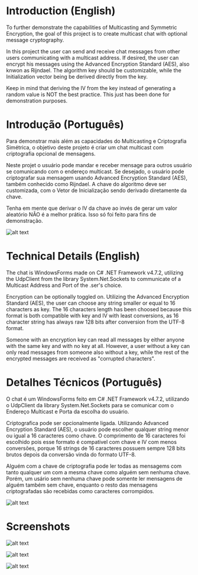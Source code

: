 # Introduction (English)
To further demonstrate the capabilities of Multicasting and Symmetric Encryption, the goal of this project is to create multicast chat with optional message cryptography. 

In this project the user can send and receive chat messages from other users communicating with a multicast address.  If desired, the user can encrypt his messages using the Advanced Encryption Standard (AES), also knwon as Rijndael. The algorithm key should be customizable, while the Initialization vector being be derived directly from the key.

Keep in mind that deriving the IV from the key instead of generating a random value is NOT the best practice. This just has been done for demonstration purposes. 


# Introdução (Português)
Para demonstrar mais além as capacidades do Multicasting e Criptografia Simétrica, o objetivo deste projeto é criar um chat multicast com criptografia opcional de mensagens.

Neste projet o usuário pode mandar e receber mensage para outros usuário se comunicando com o endereço multicast. Se desejado, o usuário pode criptografar sua mensagem usando Advanced Encryption Standard (AES), também conhecido como Rijndael. A chave do algoritmo deve ser customizada, com o Vetor de Inicialização sendo derivado diretamente da chave.

Tenha em mente que derivar o IV da chave ao invés de gerar um valor aleatório NÂO é a melhor prática. Isso só foi feito para fins de demonstração.


![alt text](https://raw.githubusercontent.com/pedro-ca/Multicast-chat/main/MulticastChat/Images/ChatInitialState.JPG)

# Technical Details (English)
The chat is WindowsForms made on C# .NET Framework v4.7.2, utilizing the UdpClient from the library System.Net.Sockets to communicate of a Multicast Address and Port of the .ser's choice.

Encryption can be optionally toggled on. Utilizing the Advanced Encryption Standard (AES), the user can choose any string smaller or equal to 16 characters as key. The 16 characters length has been choosed because this format is both compatible with key and IV with least conversions, as 16 character string has always raw 128 bits after conversion from the UTF-8 format. 

Someone with an encryption key can read all messages by either anyone with the same key and with no key at all. However, a user without a key can only read messages from someone also without a key, while the rest of the encrypted messages are received as "corrupted characters". 


# Detalhes Técnicos (Português)
O chat é um WindowsForms feito em C# .NET Framework v4.7.2, utilizando o UdpClient da library System.Net.Sockets para se comunicar com o Endereço Multicast e Porta da escolha do usuário. 

Criptografica pode ser opcionalmente ligada. Utilizando Advanced Encryption Standard (AES), o usuário pode escolher qualquer string menor ou igual a 16 caracteres como chave. O comprimento de 16 caracteres foi escolhido pois esse formato é compativel com chave e IV com menos conversões, porque 16 strings de 16 caracteres possuem sempre 128 bits brutos depois da conversão vinda do formato UTF-8.

Alguém com a chave de criptografia pode ler todas as mensagems com tanto qualquer um com a mesma chave como alguém sem nenhuma chave. Porém, um usário sem nenhuma chave pode somente ler mensagens de alguém também sem chave, enquanto o resto das mensagens criptografadas são recebidas como caracteres corrompidos.

![alt text](https://raw.githubusercontent.com/pedro-ca/Multicast-chat/main/MulticastChat/Images/rijandel.png)

# Screenshots

![alt text](https://raw.githubusercontent.com/pedro-ca/Multicast-chat/main/MulticastChat/Images/ChatNoCrypto.JPG)


![alt text](https://github.com/pedro-ca/Multicast-chat/blob/main/MulticastChat/Images/ChatWithCrypto1.JPG)


![alt text](https://github.com/pedro-ca/Multicast-chat/blob/main/MulticastChat/Images/ChatWithCrypto2.JPG)


